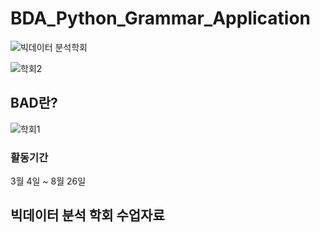 # BDA_Python_Grammar_Application
![빅데이터 분석학회](https://github.com/kgw08003/BDA_Python_Grammar_Application/assets/109195054/b49e56b0-f818-4fd5-b658-6ce74fd05099)

![학회2](https://github.com/kgw08003/BDA_Python_Grammar_Application/assets/109195054/7cb54996-5bf6-49c6-b38d-bcf8ca23b0b7)

## BAD란?

![학회1](https://github.com/kgw08003/BDA_Python_Grammar_Application/assets/109195054/6c706477-1519-4eb4-bddc-cb7b17230b74)

### 활동기간
3월 4일 ~ 8월 26일

## 빅데이터 분석 학회 수업자료






